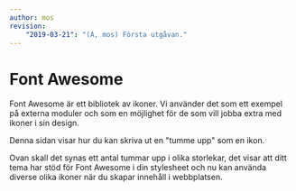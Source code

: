 ```yaml
---
author: mos
revision:
    "2019-03-21": "(A, mos) Första utgåvan."
---
```

Font Awesome
=========================

Font Awesome är ett bibliotek av ikoner. Vi använder det som ett exempel på externa moduler och som en möjlighet för de som vill jobba extra med ikoner i sin design.

Denna sidan visar hur du kan skriva ut en "tumme upp" som en ikon.

<i class="fas fa-thumbs-up fa-xs"></i>
<i class="fas fa-thumbs-up fa-sm"></i>
<i class="fas fa-thumbs-up fa-lg"></i>
<i class="fas fa-thumbs-up fa-2x"></i>
<i class="fas fa-thumbs-up fa-3x"></i>
<i class="fas fa-thumbs-up fa-5x"></i>
<i class="fas fa-thumbs-up fa-7x"></i>
<i class="fas fa-thumbs-up fa-10x"></i>

Ovan skall det synas ett antal tummar upp i olika storlekar, det visar att ditt tema har stöd för Font Awesome i din stylesheet och nu kan använda diverse olika ikoner när du skapar innehåll i webbplatsen.
